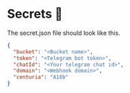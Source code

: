 # Secrets 🔐

The secret.json file should look like this.

```json
{
  "bucket": "<Bucket name>",
  "token": "<Telegram bot token>",
  "chatId": "<Your telegram chat id>",
  "domain": "<Webhook domain>",
  "centuria": "A18b"
}
```
